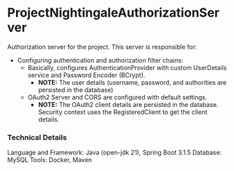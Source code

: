 # ProjectNightingaleAuthorizationServer

Authorization server for the project. This server is responsible for:
* Configuring authentication and authorization filter chains:
  * Basically, configures AuthenticationProvider with custom UserDetails service and Password Encoder (BCrypt).
    * **NOTE:** The user details (username, password, and authorities are persisted in the database)
  * OAuth2 Server and CORS are configured with default settings.
    * **NOTE:** The OAuth2 client details are persisted in the database. Security context uses the RegisteredClient to
      get the client details.


### Technical Details

Language and Framework: Java (open-jdk 21), Spring Boot 3.1.5
Database: MySQL
Tools: Docker, Maven 
